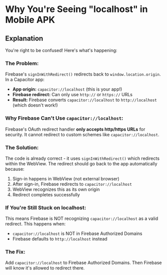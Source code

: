 # Why You're Seeing "localhost" in Mobile APK

## Explanation

You're right to be confused! Here's what's happening:

### The Problem:
Firebase's `signInWithRedirect()` redirects back to `window.location.origin`. In a Capacitor app:
- **App origin:** `capacitor://localhost` (this is your app!)
- **Firebase redirect:** Can only use `http://` or `https://` URLs
- **Result:** Firebase converts `capacitor://localhost` to `http://localhost` (which doesn't work!)

### Why Firebase Can't Use `capacitor://localhost`:
Firebase's OAuth redirect handler **only accepts http/https URLs** for security. It cannot redirect to custom schemes like `capacitor://localhost`.

### The Solution:
The code is already correct - it uses `signInWithRedirect()` which redirects within the WebView. The redirect should go back to the app automatically because:
1. Sign-in happens in WebView (not external browser)
2. After sign-in, Firebase redirects to `capacitor://localhost`
3. WebView recognizes this as its own origin
4. Redirect completes successfully

### If You're Still Stuck on localhost:
This means Firebase is NOT recognizing `capacitor://localhost` as a valid redirect. This happens when:
- `capacitor://localhost` is NOT in Firebase Authorized Domains
- Firebase defaults to `http://localhost` instead

### The Fix:
Add `capacitor://localhost` to Firebase Authorized Domains. Then Firebase will know it's allowed to redirect there.

